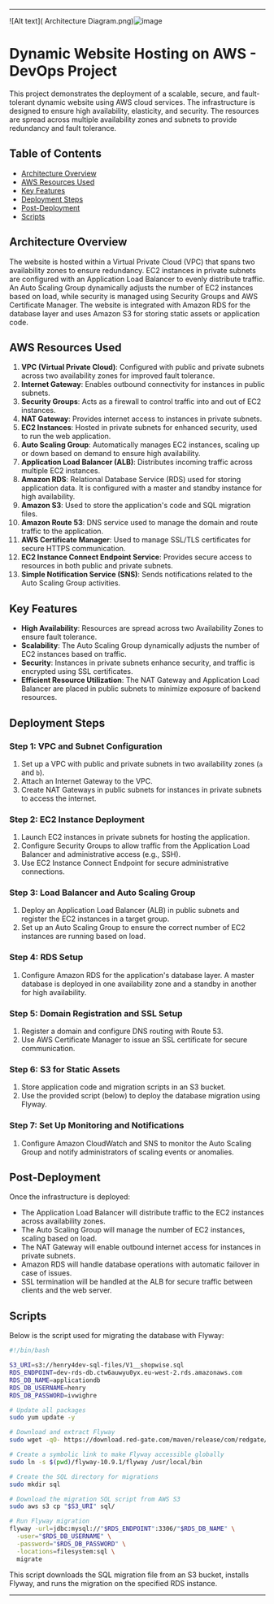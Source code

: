 

---
![Alt text]( Architecture Diagram.png)![image](https://github.com/user-attachments/assets/98d0794c-047e-43e1-8baa-24d663cca6a9)

# Dynamic Website Hosting on AWS - DevOps Project

This project demonstrates the deployment of a scalable, secure, and fault-tolerant dynamic website using AWS cloud services. The infrastructure is designed to ensure high availability, elasticity, and security. The resources are spread across multiple availability zones and subnets to provide redundancy and fault tolerance.




## Table of Contents
- [Architecture Overview](#architecture-overview)
- [AWS Resources Used](#aws-resources-used)
- [Key Features](#key-features)
- [Deployment Steps](#deployment-steps)
- [Post-Deployment](#post-deployment)
- [Scripts](#scripts)

## Architecture Overview
The website is hosted within a Virtual Private Cloud (VPC) that spans two availability zones to ensure redundancy. EC2 instances in private subnets are configured with an Application Load Balancer to evenly distribute traffic. An Auto Scaling Group dynamically adjusts the number of EC2 instances based on load, while security is managed using Security Groups and AWS Certificate Manager. The website is integrated with Amazon RDS for the database layer and uses Amazon S3 for storing static assets or application code.

## AWS Resources Used
1. **VPC (Virtual Private Cloud)**: Configured with public and private subnets across two availability zones for improved fault tolerance.
2. **Internet Gateway**: Enables outbound connectivity for instances in public subnets.
3. **Security Groups**: Acts as a firewall to control traffic into and out of EC2 instances.
4. **NAT Gateway**: Provides internet access to instances in private subnets.
5. **EC2 Instances**: Hosted in private subnets for enhanced security, used to run the web application.
6. **Auto Scaling Group**: Automatically manages EC2 instances, scaling up or down based on demand to ensure high availability.
7. **Application Load Balancer (ALB)**: Distributes incoming traffic across multiple EC2 instances.
8. **Amazon RDS**: Relational Database Service (RDS) used for storing application data. It is configured with a master and standby instance for high availability.
9. **Amazon S3**: Used to store the application's code and SQL migration files.
10. **Amazon Route 53**: DNS service used to manage the domain and route traffic to the application.
11. **AWS Certificate Manager**: Used to manage SSL/TLS certificates for secure HTTPS communication.
12. **EC2 Instance Connect Endpoint Service**: Provides secure access to resources in both public and private subnets.
13. **Simple Notification Service (SNS)**: Sends notifications related to the Auto Scaling Group activities.
  
## Key Features
- **High Availability**: Resources are spread across two Availability Zones to ensure fault tolerance.
- **Scalability**: The Auto Scaling Group dynamically adjusts the number of EC2 instances based on traffic.
- **Security**: Instances in private subnets enhance security, and traffic is encrypted using SSL certificates.
- **Efficient Resource Utilization**: The NAT Gateway and Application Load Balancer are placed in public subnets to minimize exposure of backend resources.

## Deployment Steps

### Step 1: VPC and Subnet Configuration
1. Set up a VPC with public and private subnets in two availability zones (`a` and `b`).
2. Attach an Internet Gateway to the VPC.
3. Create NAT Gateways in public subnets for instances in private subnets to access the internet.

### Step 2: EC2 Instance Deployment
1. Launch EC2 instances in private subnets for hosting the application.
2. Configure Security Groups to allow traffic from the Application Load Balancer and administrative access (e.g., SSH).
3. Use EC2 Instance Connect Endpoint for secure administrative connections.

### Step 3: Load Balancer and Auto Scaling Group
1. Deploy an Application Load Balancer (ALB) in public subnets and register the EC2 instances in a target group.
2. Set up an Auto Scaling Group to ensure the correct number of EC2 instances are running based on load.

### Step 4: RDS Setup
1. Configure Amazon RDS for the application's database layer. A master database is deployed in one availability zone and a standby in another for high availability.

### Step 5: Domain Registration and SSL Setup
1. Register a domain and configure DNS routing with Route 53.
2. Use AWS Certificate Manager to issue an SSL certificate for secure communication.

### Step 6: S3 for Static Assets
1. Store application code and migration scripts in an S3 bucket.
2. Use the provided script (below) to deploy the database migration using Flyway.

### Step 7: Set Up Monitoring and Notifications
1. Configure Amazon CloudWatch and SNS to monitor the Auto Scaling Group and notify administrators of scaling events or anomalies.

## Post-Deployment
Once the infrastructure is deployed:
- The Application Load Balancer will distribute traffic to the EC2 instances across availability zones.
- The Auto Scaling Group will manage the number of EC2 instances, scaling based on load.
- The NAT Gateway will enable outbound internet access for instances in private subnets.
- Amazon RDS will handle database operations with automatic failover in case of issues.
- SSL termination will be handled at the ALB for secure traffic between clients and the web server.

## Scripts

Below is the script used for migrating the database with Flyway:

```bash
#!/bin/bash

S3_URI=s3://henry4dev-sql-files/V1__shopwise.sql
RDS_ENDPOINT=dev-rds-db.ctw6auwyu0yx.eu-west-2.rds.amazonaws.com
RDS_DB_NAME=applicationdb
RDS_DB_USERNAME=henry
RDS_DB_PASSWORD=ivwighre

# Update all packages
sudo yum update -y

# Download and extract Flyway
sudo wget -qO- https://download.red-gate.com/maven/release/com/redgate/flyway/flyway-commandline/10.9.1/flyway-commandline-10.9.1-linux-x64.tar.gz | tar -xvz 

# Create a symbolic link to make Flyway accessible globally
sudo ln -s $(pwd)/flyway-10.9.1/flyway /usr/local/bin

# Create the SQL directory for migrations
sudo mkdir sql

# Download the migration SQL script from AWS S3
sudo aws s3 cp "$S3_URI" sql/

# Run Flyway migration
flyway -url=jdbc:mysql://"$RDS_ENDPOINT":3306/"$RDS_DB_NAME" \
  -user="$RDS_DB_USERNAME" \
  -password="$RDS_DB_PASSWORD" \
  -locations=filesystem:sql \
  migrate
```

This script downloads the SQL migration file from an S3 bucket, installs Flyway, and runs the migration on the specified RDS instance.

---

